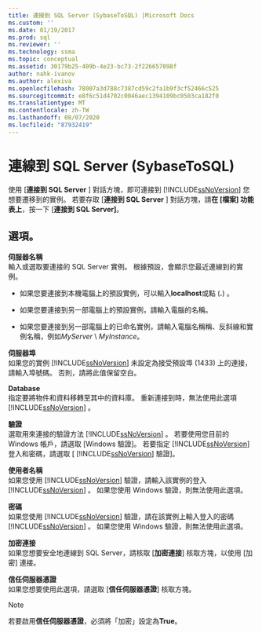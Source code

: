 ```yaml
---
title: 連接到 SQL Server (SybaseToSQL) |Microsoft Docs
ms.custom: ''
ms.date: 01/19/2017
ms.prod: sql
ms.reviewer: ''
ms.technology: ssma
ms.topic: conceptual
ms.assetid: 30179b25-409b-4e23-bc73-2f226657098f
author: nahk-ivanov
ms.author: alexiva
ms.openlocfilehash: 78007a3d788c7387cd59c2fa1b9f3cf52466c525
ms.sourcegitcommit: e8f6c51d4702c0046aec1394109bc0503ca182f0
ms.translationtype: MT
ms.contentlocale: zh-TW
ms.lasthandoff: 08/07/2020
ms.locfileid: "87932419"
---
```

# <a name="connect-to-sql-server-sybasetosql"></a>連線到 SQL Server (SybaseToSQL)
使用 [**連接到 SQL Server** ] 對話方塊，即可連接到 [!INCLUDE[ssNoVersion](../../includes/ssnoversion-md.md)] 您想要遷移到的實例。 若要存取 [**連接到 SQL Server** ] 對話方塊，請**在 [檔案] 功能表上**，按一下 [**連接到 SQL Server]**。  
  
## <a name="options"></a>選項。  
**伺服器名稱**  
輸入或選取要連接的 SQL Server 實例。 根據預設，會顯示您最近連線到的實例。  
  
-   如果您要連接到本機電腦上的預設實例，可以輸入**localhost**或點 (**.**) 。  
  
-   如果您要連接到另一部電腦上的預設實例，請輸入電腦的名稱。  
  
-   如果您要連接到另一部電腦上的已命名實例，請輸入電腦名稱稱、反斜線和實例名稱，例如*MyServer* \\ *MyInstance*。  
  
**伺服器埠**  
如果您的實例 [!INCLUDE[ssNoVersion](../../includes/ssnoversion-md.md)] 未設定為接受預設埠 (1433) 上的連接，請輸入埠號碼。 否則，請將此值保留空白。  
  
**Database**  
指定要將物件和資料移轉至其中的資料庫。 重新連接到時，無法使用此選項 [!INCLUDE[ssNoVersion](../../includes/ssnoversion-md.md)] 。  
  
**驗證**  
選取用來連接的驗證方法 [!INCLUDE[ssNoVersion](../../includes/ssnoversion-md.md)] 。 若要使用您目前的 Windows 帳戶，請選取 [Windows 驗證]。 若要指定 [!INCLUDE[ssNoVersion](../../includes/ssnoversion-md.md)] 登入和密碼，請選取 [ [!INCLUDE[ssNoVersion](../../includes/ssnoversion-md.md)] 驗證]。  
  
**使用者名稱**  
如果您使用 [!INCLUDE[ssNoVersion](../../includes/ssnoversion-md.md)] 驗證，請輸入該實例的登入 [!INCLUDE[ssNoVersion](../../includes/ssnoversion-md.md)] 。 如果您使用 Windows 驗證，則無法使用此選項。  
  
**密碼**  
如果您使用 [!INCLUDE[ssNoVersion](../../includes/ssnoversion-md.md)] 驗證，請在該實例上輸入登入的密碼 [!INCLUDE[ssNoVersion](../../includes/ssnoversion-md.md)] 。 如果您使用 Windows 驗證，則無法使用此選項。  
  
**加密連接**  
如果您想要安全地連線到 SQL Server，請核取 [**加密連接**] 核取方塊，以使用 [加密] 連接。  
  
**信任伺服器憑證**  
如果您想要使用此選項，請選取 [**信任伺服器憑證**] 核取方塊。  
  
> [!NOTE]  
> 若要啟用**信任伺服器憑證**，必須將「加密」設定為**True**。  
  
